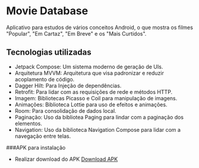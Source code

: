 # Movie Database 
Aplicativo para estudos de vários conceitos Android, o que mostra os filmes "Popular", "Em Cartaz", "Em Breve" e os "Mais Curtidos".

## Tecnologias utilizadas
- Jetpack Compose: Um sistema moderno de geração de UIs.
- Arquitetura MVVM: Arquitetura que visa padronizar e reduzir acoplamento de código.
- Dagger Hilt: Para Injeção de dependências.
- Retrofit: Para lidar com as requisições de rede e métodos HTTP.
- Imagem: Bibliotecas Picasso e Coil para manipulação de imagens.
- Animações: Biblioteca Lottie para uso de efeitos e animações.
- Room: Para consolidação de dados local.
- Paginação: Uso da bibliotea Paging para lindar com a paginação dos elementos.
- Navigation: Uso da biblioteca Navigation Compose para lidar com a navegação entre telas.

###APK para instalação

- Realizar download do APK [Download APK](https://github.com/icaro-campos/Movie-Database-TMDB/blob/master/Movie-tmdb.apk)
